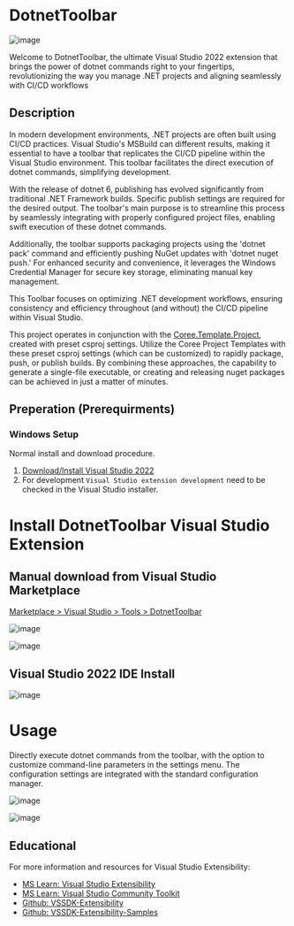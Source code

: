 # DotnetToolbar

![image](https://user-images.githubusercontent.com/97656046/282954887-1d691cb1-b24b-4827-be11-c96cd83d5a12.png)

Welcome to DotnetToolbar, the ultimate Visual Studio 2022 extension that brings the power of dotnet commands right to your fingertips, revolutionizing the way you manage .NET projects and aligning seamlessly with CI/CD workflows

## Description
In modern development environments, .NET projects are often built using CI/CD practices. Visual Studio's MSBuild can different results, making it essential to have a toolbar that replicates the CI/CD pipeline within the Visual Studio environment. This toolbar facilitates the direct execution of dotnet commands, simplifying development.

With the release of dotnet 6, publishing has evolved significantly from traditional .NET Framework builds. Specific publish settings are required for the desired output. The toolbar's main purpose is to streamline this process by seamlessly integrating with properly configured project files, enabling swift execution of these dotnet commands.

Additionally, the toolbar supports packaging projects using the 'dotnet pack' command and efficiently pushing NuGet updates with 'dotnet nuget push.' For enhanced security and convenience, it leverages the Windows Credential Manager for secure key storage, eliminating manual key management.

This Toolbar focuses on optimizing .NET development workflows, ensuring consistency and efficiency throughout (and without) the CI/CD pipeline within Visual Studio.

This project operates in conjunction with the [Coree.Template.Project](https://github.com/carsten-riedel/Coree.Template.Project), created with preset csproj settings. Utilize the Coree Project Templates with these preset csproj settings (which can be customized) to rapidly package, push, or publish builds. By combining these approaches, the capability to generate a single-file executable, or creating and releasing nuget packages can be achieved in just a matter of minutes.

## Preperation (Prerequirments)
  
### Windows Setup

Normal install and download procedure.
  1. [Download/Install Visual Studio 2022](https://visualstudio.microsoft.com/downloads/)
  2. For development `Visual Studio extension development` need to be checked in the Visual Studio installer.

# Install DotnetToolbar Visual Studio Extension

## Manual download from Visual Studio Marketplace
[Marketplace > Visual Studio > Tools > DotnetToolbar](https://marketplace.visualstudio.com/items?itemName=Coree-CarstenRiedel.CoreeDotnetToolbar)

![image](https://github.com/carsten-riedel/Coree.VisualStudio.DotnetToolbar/assets/97656046/0e21991a-6a0b-4098-92d9-bc9b10d97e0e)

![image](https://github.com/carsten-riedel/Coree.VisualStudio.DotnetToolbar/assets/97656046/99aace5b-00de-4419-bd04-5d2e7f46dff3)


## Visual Studio 2022 IDE Install
![image](https://user-images.githubusercontent.com/97656046/285142705-52f226a2-1e5d-4093-9e6a-7402e6b43870.png)

# Usage
Directly execute dotnet commands from the toolbar, with the option to customize command-line parameters in the settings menu.
The configuration settings are integrated with the standard configuration manager.

![image](https://user-images.githubusercontent.com/97656046/285170297-32269767-d4ba-4eca-89b5-48592c6706ba.png)

![image](https://user-images.githubusercontent.com/97656046/285170963-95286bbc-0097-4e02-a0e1-3f51afeaad75.png)

## Educational

For more information and resources for Visual Studio Extensibility:
  - [MS Learn: Visual Studio Extensibility](https://learn.microsoft.com/en-US/visualstudio/extensibility/?view=vs-2022)
  - [MS Learn: Visual Studio Community Toolkit](https://learn.microsoft.com/en-us/visualstudio/extensibility/vsix/visual-studio-community-toolkit?view=vs-2022)
  - [Github: VSSDK-Extensibility](https://github.com/microsoft/VSExtensibility)
  - [Github: VSSDK-Extensibility-Samples](https://github.com/Microsoft/VSSDK-Extensibility-Samples)


